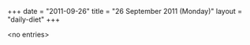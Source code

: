 +++
date = "2011-09-26"
title = "26 September 2011 (Monday)"
layout = "daily-diet"
+++

<p>&lt;no entries&gt;</p>